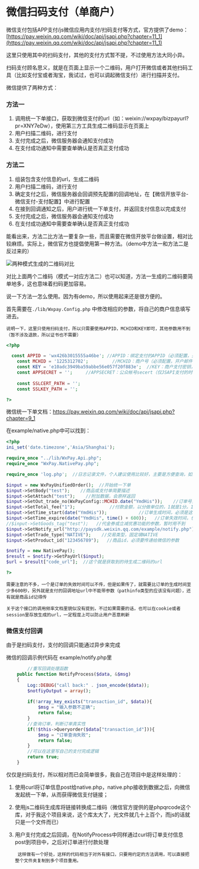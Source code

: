 # 微信扫码支付（单商户）

微信支付包括APP支付/js微信应用内支付/扫码支付等方式，官方提供了demo：[https://pay.weixin.qq.com/wiki/doc/api/jsapi.php?chapter=11_1](https://pay.weixin.qq.com/wiki/doc/api/jsapi.php?chapter=11_1)

这里只使用其中的扫码支付，其他的支付方式暂不提，不过使用方法大同小异。

扫码支付顾名思义，就是在页面上显示一个二维码，用户打开微信或者其他扫码工具（比如支付宝或者淘宝，我试过，也可以调起微信支付）进行扫描并支付。

微信提供了两种方式：

### 方法一
1. 调用统一下单接口，获取到微信支付的url（如：weixin://wxpay/bizpayurl?pr=XNY7eDw），使用第三方工具生成二维码显示在页面上
2. 用户扫描二维码，进行支付
3. 支付完成之后，微信服务器会通知支付成功
4. 在支付成功通知中需要查单确认是否真正支付成功

### 方法二
1. 组装包含支付信息的url，生成二维码
2. 用户扫描二维码，进行支付
3. 确定支付之后，微信服务器会回调预先配置的回调地址，在【微信开放平台-微信支付-支付配置】中进行配置
4. 在接到回调通知之后，用户进行统一下单支付，并返回支付信息以完成支付
5. 支付完成之后，微信服务器会通知支付成功
6. 在支付成功通知中需要查单确认是否真正支付成功

能看出来，方法二比方法一要复杂一些，而且需要在微信开放平台做设置，相对比较麻烦。实际上，微信官方也提倡使用第一种方法。（demo中方法一和方法二是反过来的）

![两种模式生成的二维码对比](https://dn-shimo-image.qbox.me/v5NoETZThqQ8xE40.png!thumbnail)

对比上面两个二维码（模式一对应方法二）也可以知道，方法一生成的二维码要简单地多，这也意味着扫码更加容易。

说一下方法一怎么使用。因为有demo，所以使用起来还是很方便的。

首先需要在`./lib/Wxpay.Config.php` 中修改相应的参数，将自己的商户信息填写进去。

    说明一下，这里只使用扫码支付，所以只需要使用APPID，MCHID和KEY即可，其他参数用不到（暂不涉及退款，所以证书也不需要）

```php
<?php

  const APPID = 'wx426b3015555a46be'; //APPID：绑定支付的APPID（必须配置，开户邮件中可查看）
	const MCHID = '1225312702';         //MCHID：商户号（必须配置，开户邮件中可查看）
	const KEY = 'e10adc3949ba59abbe56e057f20f883e';  //KEY：商户支付密钥，参考开户邮件设置（必须配置，登录商户平台自行设置），设置地址：https://pay.weixin.qq.com/index.php/account/api_cert
	const APPSECRET = '';     //APPSECRET：公众帐号secert（仅JSAPI支付的时候需要配置， 登录公众平台，进入开发者中心可设置），
	
	const SSLCERT_PATH = '';
	const SSLKEY_PATH = '';

?>
```

微信统一下单文档：https://pay.weixin.qq.com/wiki/doc/api/jsapi.php?chapter=9_1

在example/native.php中可以找到：

```php
<?php
ini_set('date.timezone','Asia/Shanghai');

require_once "../lib/WxPay.Api.php";
require_once "WxPay.NativePay.php";

require_once 'log.php';  //日志记录文件，个人建议使用比较好，主要是方便查询，如果某个订单出了问题，可以从中得到一些帮助

$input = new WxPayUnifiedOrder();  //开始统一下单
$input->SetBody("test");    //商品或支付单简要描述
$input->SetAttach("test");    //附加数据，会原样返回
$input->SetOut_trade_no(WxPayConfig::MCHID.date("YmdHis"));    //订单号，商家自己的
$input->SetTotal_fee("1");             //付款金额，以分做单位的，1就是1分。100就是一块钱
$input->SetTime_start(date("YmdHis"));            //订单生成时间，必须是这种时间格式的
$input->SetTime_expire(date("YmdHis", time() + 600));   //订单失效时间，也必须是这种格式的，而且不能比订单生成时间少600秒（5分钟）
//$input->SetGoods_tag("test");   //代金券或立减优惠功能的参数，暂时用不到
$input->SetNotify_url("http://paysdk.weixin.qq.com/example/notify.php");   //支付完成的回调地址，这个是异步的回调，地址中不能有参数，如?mod=wxpay
$input->SetTrade_type("NATIVE");    //交易类型，固定填NATIVE
$input->SetProduct_id("123456789");   //商品id，必须要传递给微信的参数

$notify = new NativePay();
$result = $notify->GetPayUrl($input);
$url = $result["code_url"];  //这个就是获取到的待生成二维码的url

?>
```

    需要注意的不多，一个是订单的失效时间可以不传，但是如果传了，就需要比订单的生成时间至少多600秒，另外就是支付的回调地址url中不能带参数（pathinfo类型的应该没有问题），还有就是商品id记得传

    关于这个接口的调用频率文档里貌似没有提到，不过如果需要的话，也可以在cookie或者session里存放生成的url，一定程度上可以防止用户恶意刷新

### 微信支付回调

由于是扫码支付，支付的回调只能通过异步来完成

微信的回调示例代码在 example/notify.php里

```php
        //重写回调处理函数
	public function NotifyProcess($data, &$msg)
	{
		Log::DEBUG("call back:" . json_encode($data));
		$notfiyOutput = array();
		
		if(!array_key_exists("transaction_id", $data)){
			$msg = "输入参数不正确";
			return false;
		}
		//查询订单，判断订单真实性
		if(!$this->Queryorder($data["transaction_id"])){
			$msg = "订单查询失败";
			return false;
		}
		//可以在这里写自己的支付完成逻辑
		return true;
	}
```

仅仅是扫码支付，所以相对而已会简单很多，我自己在项目中是这样处理的：

1. 使用curl将订单信息post给native.php，native.php接收到数据之后，向微信发起统一下单，从而获得微信支付链接；
2. 使用js二维码生成库将链接转换成二维码（微信官方提供的是phpqrcode这个库，对于我这个项目来说，这个库太大了，光文件就几十上百个，而js的话就只是一个文件而已）
3. 用户支付完成之后回调，在NotifyProcess中同样通过curl将订单支付信息post到项目中，之后对订单进行付款处理

		这样做有一个好处，这样的代码相当于对外有接口，只要用约定的方法调用，可以直接把整个文件夹复制到多个项目重用。



